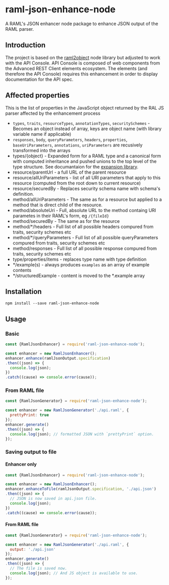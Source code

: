 # raml-json-enhance-node

A RAML's JSON enhancer node package to enhance JSON output of the RAML parser.

## Introduction

The project is based on the [raml2object](https://github.com/raml2html/raml2obj) node library but adjusted to work with the API Console.
API Console is composed of web components from the Advanced REST Client elements ecosystem. The elements (and therefore the API Console) requires this enhancement in order to display documentation for the API spec.

## Affected properties

This is the list of properties in the JavaScript object returned by the RAL JS parser affected by the enhancement process
- `types`, `traits`, `resourceTypes`, `annotationTypes`, `securitySchemes` - Becomes an object instead of array, keys are object name (with library variable name if applicable)
- `responses`, `body`, `queryParameters`, `headers`, `properties`, `baseUriParameters`, `annotations`, `uriParameters` are recusively transformed into the arrays
- types/{object} - Expanded form for a RAML type and a canonical form with computed inheritance and pushed unions to the top level of the type structure. See documantaion for the [expansion library](https://github.com/raml-org/raml-parser-toolbelt/tree/master/tools/datatype-expansion).
- resource/parentUrl - a full URL of the parent resource
- resource/allUriParameters - list of all URI parameters that apply to this resource (computed from the root down to current resource)
- resource/securedBy - Replaces security schema name with schema's definition.
- method/allUriParameters - The same as for a resource but applied to a method that is direct child of the resource.
- method/absoluteUri - Full, absolute URL to the method containg URI parametes in their RAML's form, eg `/{fileId}`
- method/securedBy - The same as for the resource
- method/\*/headers - Full list of all possible headers compured from traits, security schemes etc
- method/\*/queryParameters - Full list of all possible queryParameters compured from traits, security schemes etc
- method/responses - Full list of all possible response compured from traits, security schemes etc
- type/properties/items - replaces type name with type definition
- \*/example(s) - always produces `examples` as an array of example contents
- \*/structuredExample - content is moved to the \*.example array

## Installation

```
npm install --save raml-json-enhance-node
```

## Usage

### Basic

```javascript
const {RamlJsonEnhancer} = require('raml-json-enhance-node');

const enhancer = new RamlJsonEnhancer();
enhancer.enhance(ramlJsonOutput.specification)
.then((json) => {
  console.log(json);
})
.catch((cause) => console.error(cause));
```

### From RAML file

```javascript
const {RamlJsonGenerator} = require('raml-json-enhance-node');

const enhancer = new RamlJsonGenerator('./api.raml', {
  prettyPrint: true
});
enhancer.generate()
.then((json) => {
  console.log(json); // formatted JSON with `prettyPrint` option.
});
```

### Saving output to file

#### Enhancer only

```javascript
const {RamlJsonEnhancer} = require('raml-json-enhance-node');

const enhancer = new RamlJsonEnhancer();
enhancer.enhanceToFile(ramlJsonOutput.specification, './api.json')
.then((json) => {
  // JSON is now saved in api.json file.
  console.log(json);
})
.catch((cause) => console.error(cause));
```

#### From RAML file

```javascript
const {RamlJsonGenerator} = require('raml-json-enhance-node');

const enhancer = new RamlJsonGenerator('./api.raml', {
  output: './api.json'
});
enhancer.generate()
.then((json) => {
  // The file is saved now.
  console.log(json); // And JS object is available to use.
});
```
